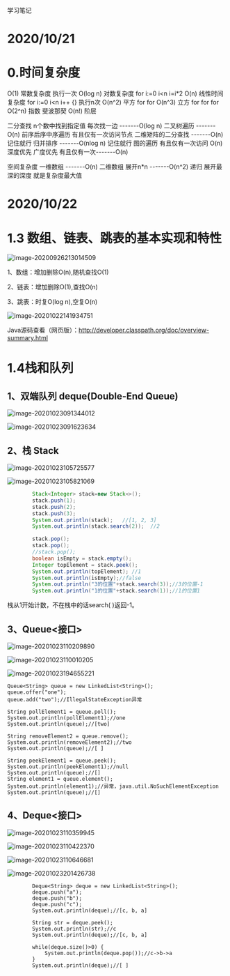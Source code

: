 学习笔记

# 2020/10/21

# 0.时间复杂度

O(1) 常数复杂度 执行一次
O(log n) 对数复杂度 for i:=0 i<n i=i*2
O(n) 线性时间复杂度 for i:=0 i<n i++ {} 执行n次
O(n^2) 平方 for for 
O(n^3) 立方 for for for
O(2^n) 指数 斐波那契
O(n!) 阶层 

二分查找 n个数中找到指定值 每次找一边 -------O(log n)
二叉树遍历 -------O(n) 前序后序中序遍历 有且仅有一次访问节点 
二维矩阵的二分查找 -------O(n) 记住就行
归并排序 -------O(nlog n) 记住就行
图的遍历 有且仅有一次访问 O(n)
深度优先 广度优先 有且仅有一次-------O(n)

空间复杂度
一维数组 -------O(n)
二维数组 展开n*n -------O(n^2)
递归 展开最深的深度 就是复杂度最大值

# 2020/10/22

# 1.3 数组、链表、跳表的基本实现和特性

![image-20200926213014509](C:\Users\WXJ\AppData\Roaming\Typora\typora-user-images\image-20200926213014509.png)

1、数组：增加删除O(n),随机查找O(1)

2、链表：增加删除O(1),查找O(n)

3、跳表：时复O(log n),空复O(n)

![image-20201022141934751](C:\Users\WXJ\AppData\Roaming\Typora\typora-user-images\image-20201022141934751.png)

Java源码查看（网页版）：http://developer.classpath.org/doc/overview-summary.html

# 1.4栈和队列

## 1、双端队列  deque(Double-End Queue)

![image-20201023091344012](C:\Users\WXJ\AppData\Roaming\Typora\typora-user-images\image-20201023091344012.png)

![image-20201023091623634](C:\Users\WXJ\AppData\Roaming\Typora\typora-user-images\image-20201023091623634.png)

## 2、栈 Stack

![image-20201023105725577](C:\Users\WXJ\AppData\Roaming\Typora\typora-user-images\image-20201023105725577.png)

![image-20201023105821069](C:\Users\WXJ\AppData\Roaming\Typora\typora-user-images\image-20201023105821069.png)

```java
        Stack<Integer> stack=new Stack<>();
        stack.push(1);
        stack.push(2);
        stack.push(3);
        System.out.println(stack);   //[1, 2, 3]
        System.out.println(stack.search(2));  //2

        stack.pop();
        stack.pop();
        //stack.pop();   
        boolean isEmpty = stack.empty();
        Integer topElement = stack.peek();
        System.out.println(topElement); //1
        System.out.println(isEmpty);//false
        System.out.println("3的位置"+stack.search(3));//3的位置-1
        System.out.println("1的位置"+stack.search(1));//1的位置1
```

栈从1开始计数，不在栈中的话search( )返回-1。

## 3、Queue<接口>

![image-20201023110209890](C:\Users\WXJ\AppData\Roaming\Typora\typora-user-images\image-20201023110209890.png)

![image-20201023110010205](C:\Users\WXJ\AppData\Roaming\Typora\typora-user-images\image-20201023110010205.png)

![image-20201023194655221](C:\Users\WXJ\AppData\Roaming\Typora\typora-user-images\image-20201023194655221.png)

```
Queue<String> queue = new LinkedList<String>();
queue.offer("one");
queue.add("two");//IllegalStateException异常

String pollElement1 = queue.poll();
System.out.println(pollElement1);//one
System.out.println(queue);//[two]

String removeElement2 = queue.remove();
System.out.println(removeElement2);//two
System.out.println(queue);//[ ]

String peekElement1 = queue.peek();
System.out.println(peekElement1);//null
System.out.println(queue);//[]
String element1 = queue.element();
System.out.println(element1);//异常，java.util.NoSuchElementException
System.out.println(queue);//[]
```



## 4、Deque<接口>

![image-20201023110359945](C:\Users\WXJ\AppData\Roaming\Typora\typora-user-images\image-20201023110359945.png)

![image-20201023110422370](C:\Users\WXJ\AppData\Roaming\Typora\typora-user-images\image-20201023110422370.png)

![image-20201023110646681](C:\Users\WXJ\AppData\Roaming\Typora\typora-user-images\image-20201023110646681.png)

![image-20201023201426738](C:\Users\WXJ\AppData\Roaming\Typora\typora-user-images\image-20201023201426738.png)

```
        Deque<String> deque = new LinkedList<String>();
        deque.push("a");
        deque.push("b");
        deque.push("c");
        System.out.println(deque);//[c, b, a]

        String str = deque.peek();
        System.out.println(str);//c
        System.out.println(deque);//[c, b, a]

        while(deque.size()>0) {
            System.out.println(deque.pop());//c->b->a
        }
        System.out.println(deque);//[ ]
```

